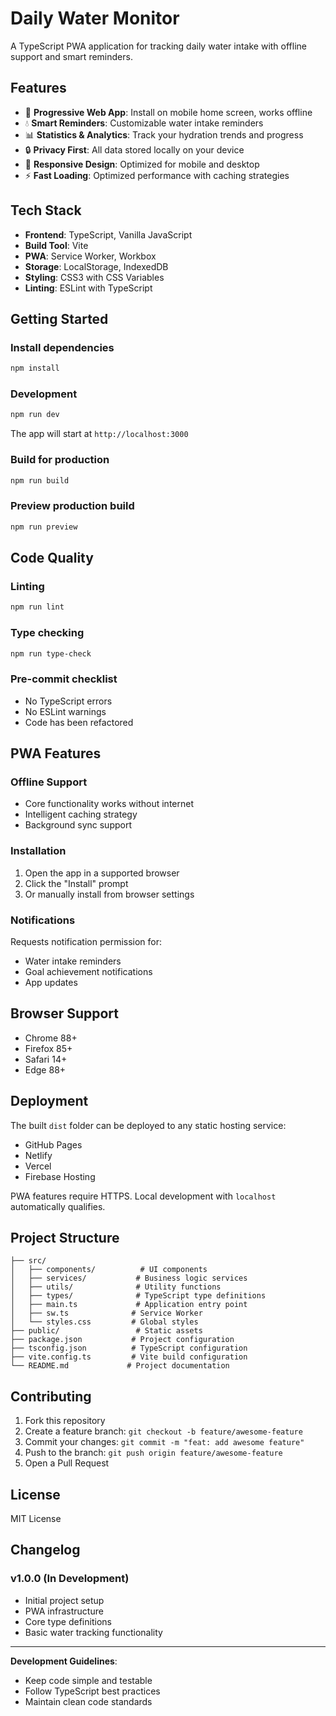 # Daily Water Monitor

A TypeScript PWA application for tracking daily water intake with offline support and smart reminders.

## Features

- 🚀 **Progressive Web App**: Install on mobile home screen, works offline
- 💧 **Smart Reminders**: Customizable water intake reminders
- 📊 **Statistics & Analytics**: Track your hydration trends and progress
- 🔒 **Privacy First**: All data stored locally on your device
- 📱 **Responsive Design**: Optimized for mobile and desktop
- ⚡ **Fast Loading**: Optimized performance with caching strategies

## Tech Stack

- **Frontend**: TypeScript, Vanilla JavaScript
- **Build Tool**: Vite
- **PWA**: Service Worker, Workbox
- **Storage**: LocalStorage, IndexedDB
- **Styling**: CSS3 with CSS Variables
- **Linting**: ESLint with TypeScript

## Getting Started

### Install dependencies
```bash
npm install
```

### Development
```bash
npm run dev
```
The app will start at `http://localhost:3000`

### Build for production
```bash
npm run build
```

### Preview production build
```bash
npm run preview
```

## Code Quality

### Linting
```bash
npm run lint
```

### Type checking
```bash
npm run type-check
```

### Pre-commit checklist
- No TypeScript errors
- No ESLint warnings
- Code has been refactored

## PWA Features

### Offline Support
- Core functionality works without internet
- Intelligent caching strategy
- Background sync support

### Installation
1. Open the app in a supported browser
2. Click the "Install" prompt
3. Or manually install from browser settings

### Notifications
Requests notification permission for:
- Water intake reminders
- Goal achievement notifications
- App updates

## Browser Support

- Chrome 88+
- Firefox 85+
- Safari 14+
- Edge 88+

## Deployment

The built `dist` folder can be deployed to any static hosting service:
- GitHub Pages
- Netlify
- Vercel
- Firebase Hosting

PWA features require HTTPS. Local development with `localhost` automatically qualifies.

## Project Structure

```
├── src/
│   ├── components/          # UI components
│   ├── services/           # Business logic services
│   ├── utils/              # Utility functions
│   ├── types/              # TypeScript type definitions
│   ├── main.ts             # Application entry point
│   ├── sw.ts              # Service Worker
│   └── styles.css         # Global styles
├── public/                 # Static assets
├── package.json           # Project configuration
├── tsconfig.json          # TypeScript configuration
├── vite.config.ts         # Vite build configuration
└── README.md             # Project documentation
```

## Contributing

1. Fork this repository
2. Create a feature branch: `git checkout -b feature/awesome-feature`
3. Commit your changes: `git commit -m "feat: add awesome feature"`
4. Push to the branch: `git push origin feature/awesome-feature`
5. Open a Pull Request

## License

MIT License

## Changelog

### v1.0.0 (In Development)

- Initial project setup
- PWA infrastructure
- Core type definitions
- Basic water tracking functionality

---

**Development Guidelines**:
- Keep code simple and testable
- Follow TypeScript best practices
- Maintain clean code standards